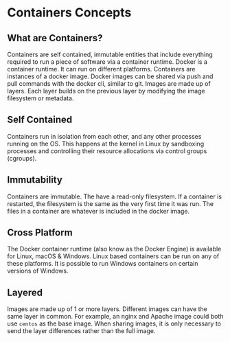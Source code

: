 # Containers Concepts

## What are Containers?

Containers are self contained, immutable entities that include everything required to run a piece of software via a container runtime. Docker is a container runtime. It can run on different platforms. Containers are instances of a docker image. Docker images can be shared via push and pull commands with the docker cli, similar to git. Images are made up of layers. Each layer builds on the previous layer by modifying the image filesystem or metadata.

## Self Contained

Containers run in isolation from each other, and any other processes running on the OS. This happens at the kernel in Linux by sandboxing processes and controlling their resource allocations via control groups (cgroups).

## Immutability

Containers are immutable. The have a read-only filesystem. If a container is restarted, the filesystem is the same as the very first time it was run. The files in a container are whatever is included in the docker image.

## Cross Platform

The Docker container runtime (also know as the Docker Engine) is available for Linux, macOS & Windows. Linux based containers can be run on any of these platforms. It is possible to run Windows containers on certain versions of Windows.

## Layered

Images are made up of 1 or more layers. Different images can have the same layer in common. For example, an nginx and Apache image could both use `centos` as the base image. When sharing images, it is only necessary to send the layer differences rather than the full image.
